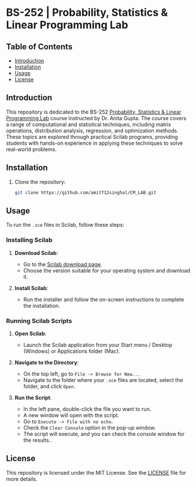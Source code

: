 # BS-252 | Probability, Statistics & Linear Programming Lab

## Table of Contents

- [Introduction](#introduction)
- [Installation](#installation)
- [Usage](#usage)
- [License](#license)

## Introduction

This repository is dedicated to the BS-252 [Probability, Statistics & Linear Programming Lab](LAB_Syllabus.pdf) course instructed by Dr. Anita Gupta. The course covers a range of computational and statistical techniques, including matrix operations, distribution analysis, regression, and optimization methods. These topics are explored through practical Scilab programs, providing students with hands-on experience in applying these techniques to solve real-world problems.

## Installation

1. Clone the repository:

   ```sh
   git clone https://github.com/amit712singhal/CM_LAB.git
   ```

## Usage

To run the `.sce` files in Scilab, follow these steps:

### Installing Scilab

1. **Download Scilab**:

   - Go to the [Scilab download page](https://www.scilab.org/download/latest).
   - Choose the version suitable for your operating system and download it.

2. **Install Scilab**:
   - Run the installer and follow the on-screen instructions to complete the installation.

### Running Scilab Scripts

1. **Open Scilab**:

   - Launch the Scilab application from your Start menu / Desktop (Windows) or Applications folder (Mac).

2. **Navigate to the Directory**:

   - On the top left, go to `File -> Browse for New...`
   - Navigate to the folder where your `.sce` files are located, select the folder, and click `Open`.

3. **Run the Script**:
   - In the left pane, double-click the file you want to run.
   - A new window will open with the script.
   - Go to `Execute -> File with no echo`.
   - Check the `Clear Console` option in the pop-up window.
   - The script will execute, and you can check the console window for the results..

## License

This repository is licensed under the MIT License. See the [LICENSE](LICENSE) file for more details.
